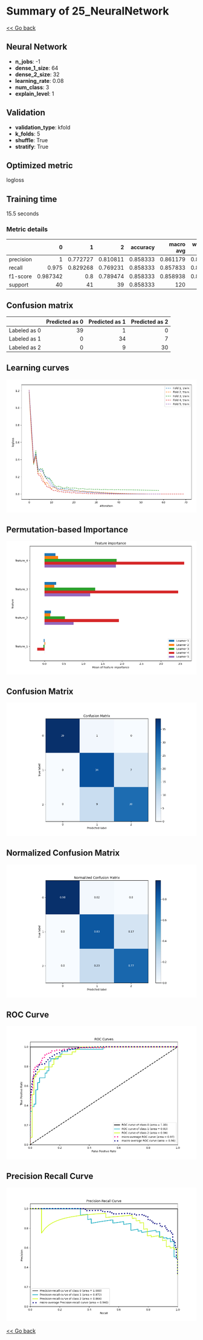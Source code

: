 # Summary of 25_NeuralNetwork

[<< Go back](../README.md)


## Neural Network
- **n_jobs**: -1
- **dense_1_size**: 64
- **dense_2_size**: 32
- **learning_rate**: 0.08
- **num_class**: 3
- **explain_level**: 1

## Validation
 - **validation_type**: kfold
 - **k_folds**: 5
 - **shuffle**: True
 - **stratify**: True

## Optimized metric
logloss

## Training time

15.5 seconds

### Metric details
|           |         0 |         1 |         2 |   accuracy |   macro avg |   weighted avg |   logloss |
|:----------|----------:|----------:|----------:|-----------:|------------:|---------------:|----------:|
| precision |  1        |  0.772727 |  0.810811 |   0.858333 |    0.861179 |       0.860862 |  0.363424 |
| recall    |  0.975    |  0.829268 |  0.769231 |   0.858333 |    0.857833 |       0.858333 |  0.363424 |
| f1-score  |  0.987342 |  0.8      |  0.789474 |   0.858333 |    0.858938 |       0.859026 |  0.363424 |
| support   | 40        | 41        | 39        |   0.858333 |  120        |     120        |  0.363424 |


## Confusion matrix
|              |   Predicted as 0 |   Predicted as 1 |   Predicted as 2 |
|:-------------|-----------------:|-----------------:|-----------------:|
| Labeled as 0 |               39 |                1 |                0 |
| Labeled as 1 |                0 |               34 |                7 |
| Labeled as 2 |                0 |                9 |               30 |

## Learning curves
![Learning curves](learning_curves.png)

## Permutation-based Importance
![Permutation-based Importance](permutation_importance.png)
## Confusion Matrix

![Confusion Matrix](confusion_matrix.png)


## Normalized Confusion Matrix

![Normalized Confusion Matrix](confusion_matrix_normalized.png)


## ROC Curve

![ROC Curve](roc_curve.png)


## Precision Recall Curve

![Precision Recall Curve](precision_recall_curve.png)



[<< Go back](../README.md)
